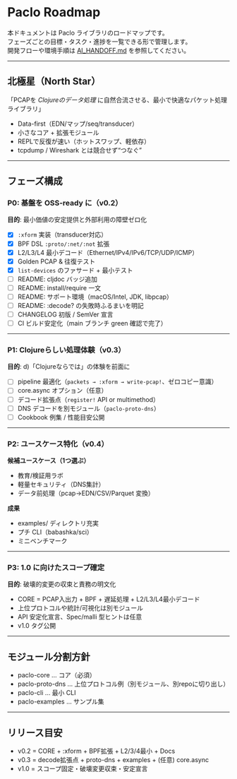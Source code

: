 # Paclo Roadmap

本ドキュメントは Paclo ライブラリのロードマップです。  
フェーズごとの目標・タスク・進捗を一覧できる形で管理します。  
開発フローや環境手順は [AI_HANDOFF.md](../AI_HANDOFF.md) を参照してください。

---

## 北極星（North Star）
「PCAPを *Clojureのデータ処理* に自然合流させる、最小で快適なパケット処理ライブラリ」

- Data-first（EDN/マップ/seq/transducer）
- 小さなコア + 拡張モジュール
- REPLで反復が速い（ホットスワップ、軽依存）
- tcpdump / Wireshark とは競合せず“つなぐ”

---

## フェーズ構成

### P0: 基盤を OSS-ready に（v0.2）
**目的**: 最小価値の安定提供と外部利用の障壁ゼロ化  

- [x] `:xform` 実装（transducer対応）
- [x] BPF DSL `:proto/:net/:not` 拡張
- [x] L2/L3/L4 最小デコード（Ethernet/IPv4/IPv6/TCP/UDP/ICMP）
- [x] Golden PCAP & 往復テスト
- [x] `list-devices` のファサード + 最小テスト
- [ ] README: cljdoc バッジ追加
- [ ] README: install/require 一文
- [ ] README: サポート環境（macOS/Intel, JDK, libpcap）
- [ ] README: :decode? の失敗時ふるまいを明記
- [ ] CHANGELOG 初版 / SemVer 宣言
- [ ] CI ビルド安定化（main ブランチ green 確認で完了）

---

### P1: Clojureらしい処理体験（v0.3）
**目的**: d)「Clojureならでは」の体験を前面に  

- [ ] pipeline 最適化（`packets → :xform → write-pcap!`、ゼロコピー意識）
- [ ] core.async オプション（任意）
- [ ] デコード拡張点（`register!` API or multimethod）
- [ ] DNS デコードを別モジュール（`paclo-proto-dns`）
- [ ] Cookbook 例集 / 性能目安公開

---

### P2: ユースケース特化（v0.4）
**候補ユースケース（1つ選ぶ）**

- 教育/検証用ラボ
- 軽量セキュリティ（DNS集計）
- データ前処理（pcap→EDN/CSV/Parquet 変換）

**成果**  

- examples/ ディレクトリ充実
- プチ CLI（babashka/sci）
- ミニベンチマーク

---

### P3: 1.0 に向けたスコープ確定
**目的**: 破壊的変更の収束と責務の明文化  

- CORE = PCAP入出力 + BPF + 遅延処理 + L2/L3/L4最小デコード  
- 上位プロトコルや統計/可視化は別モジュール  
- API 安定化宣言、Spec/malli 型ヒントは任意  
- v1.0 タグ公開

---

## モジュール分割方針
- paclo-core … コア（必須）
- paclo-proto-dns … 上位プロトコル例（別モジュール、別repoに切り出し）
- paclo-cli … 最小 CLI
- paclo-examples … サンプル集

---

## リリース目安
- v0.2 = CORE + :xform + BPF拡張 + L2/3/4最小 + Docs  
- v0.3 = decode拡張点 + proto-dns + examples + (任意) core.async  
- v1.0 = スコープ固定・破壊変更収束・安定宣言
